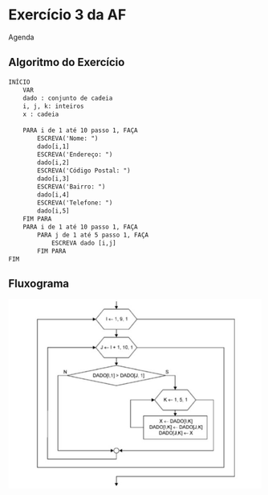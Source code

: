 # Exercício 3 da AF
Agenda

## Algoritmo do Exercício

    INÍCIO
        VAR
        dado : conjunto de cadeia
        i, j, k: inteiros
        x : cadeia

        PARA i de 1 até 10 passo 1, FAÇA
            ESCREVA('Nome: ")
            dado[i,1]
            ESCREVA('Endereço: ")
            dado[i,2]
            ESCREVA('Código Postal: ")
            dado[i,3]
            ESCREVA('Bairro: ")
            dado[i,4]
            ESCREVA('Telefone: ")
            dado[i,5]
        FIM PARA
        PARA i de 1 até 10 passo 1, FAÇA
            PARA j de 1 até 5 passo 1, FAÇA
                ESCREVA dado [i,j]
            FIM PARA
    FIM

## Fluxograma
<img src="fluxo_ex3.jpg" alt="">